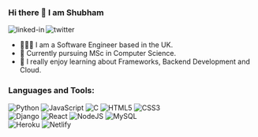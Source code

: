 <!--
**singh2407shubham/singh2407shubham** is a ✨ _special_ ✨ repository because its `README.md` (this file) appears on your GitHub profile.

Here are some ideas to get you started:

- 🔭 I’m currently working on ...
- 🌱 I’m currently learning ...
- 👯 I’m looking to collaborate on ...
- 🤔 I’m looking for help with ...
- 💬 Ask me about ...
- 📫 How to reach me: ...
- 😄 Pronouns: ...
- ⚡ Fun fact: ...
-->
### Hi there 👋 I am Shubham

[<img align="left" alt="linked-in" src="https://img.shields.io/badge/LinkedIn-%230077B5.svg?&style=flat-square&logo=linkedin&logoColor=white" />](https://www.linkedin.com/in/shubhamsingh2407/)

[<img align="left" alt="twitter" src="https://img.shields.io/badge/@shubhamsingh247-%231DA1F2.svg?&style=flat-square&logo=twitter&logoColor=white" />](https://twitter.com/ShubhamSingh247)
<br>

- 👨🏾‍💻 I am a Software Engineer based in the UK. 
- 🔭 Currently pursuing MSc in Computer Science. 
- 🌱 I really enjoy learning about Frameworks, Backend Development and Cloud.

### Languages and Tools:

![Python](https://img.shields.io/badge/Python-3670A0?style=flat-square&logo=python&logoColor=ffdd54)
![JavaScript](https://img.shields.io/badge/JavaScript-%23323330.svg?style=flat-square&logo=javascript&logoColor=%23F7DF1E)
![C](https://img.shields.io/badge/C-%2300599C.svg?style=flat-square&logo=c&logoColor=white)
![HTML5](https://img.shields.io/badge/HTML5-%23E34F26.svg?style=flat-square&logo=html5&logoColor=white)
![CSS3](https://img.shields.io/badge/CSS3-%231572B6.svg?style=flat-square&logo=css3&logoColor=white)
<br>
![Django](https://img.shields.io/badge/Django-%23092E20.svg?style=flat-square&logo=django&logoColor=white)
![React](https://img.shields.io/badge/React-%2320232a.svg?style=flat-square&logo=react&logoColor=%2361DAFB)
![NodeJS](https://img.shields.io/badge/node.js-6DA55F?style=flat-square&logo=node.js&logoColor=white)
![MySQL](https://img.shields.io/badge/MySQL-%2300f.svg?style=flat-square&logo=mysql&logoColor=white)
<br>
![Heroku](https://img.shields.io/badge/Heroku-%23430098.svg?style=flat-square&logo=heroku&logoColor=white)
![Netlify](https://img.shields.io/badge/Netlify-%23000000.svg?style=flat-square&logo=netlify&logoColor=#00C7B7)

